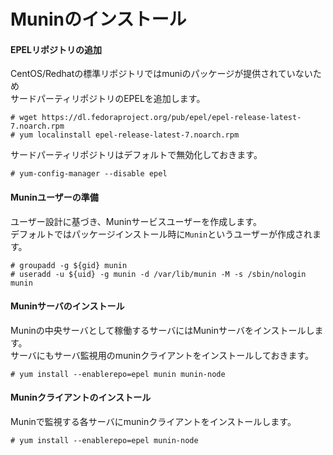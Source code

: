 # Muninのインストール

#### EPELリポジトリの追加
CentOS/Redhatの標準リポジトリではmuniのパッケージが提供されていないため  
サードパーティリポジトリのEPELを追加します。  

```
# wget https://dl.fedoraproject.org/pub/epel/epel-release-latest-7.noarch.rpm
# yum localinstall epel-release-latest-7.noarch.rpm
```

サードパーティリポジトリはデフォルトで無効化しておきます。  

```
# yum-config-manager --disable epel
```

#### Muninユーザーの準備
ユーザー設計に基づき、Muninサービスユーザーを作成します。  
デフォルトではパッケージインストール時に`Munin`というユーザーが作成されます。  

```
# groupadd -g ${gid} munin
# useradd -u ${uid} -g munin -d /var/lib/munin -M -s /sbin/nologin munin
```

#### Muninサーバのインストール
Muninの中央サーバとして稼働するサーバにはMuninサーバをインストールします。  
サーバにもサーバ監視用のmuninクライアントをインストールしておきます。  

```
# yum install --enablerepo=epel munin munin-node 
```

#### Muninクライアントのインストール
Muninで監視する各サーバにmuninクライアントをインストールします。  

```
# yum install --enablerepo=epel munin-node
```

